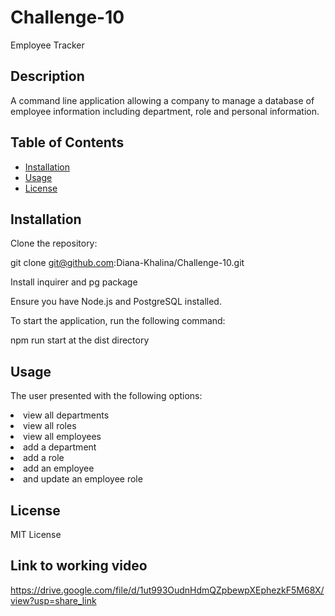 # Challenge-10
Employee Tracker

## Description
A command line application allowing a company to manage a database of employee information including department, role and personal information.

## Table of Contents

- [Installation](#installation)
- [Usage](#usage)
- [License](#license)

## Installation

Clone the repository:

git clone git@github.com:Diana-Khalina/Challenge-10.git

Install inquirer and pg package

Ensure you have Node.js and PostgreSQL installed.

To start the  application, run the following command:

npm run start at the dist directory


## Usage
The user  presented with the following options:
 <li> view all departments </li>
 <li>view all roles</li>
 <li>view all employees</li>
 <li>add a department</li>
 <li>add a role</li>
 <li>add an employee</li>
 <li>and update an employee role</li>

## License

MIT License

## Link to working video

https://drive.google.com/file/d/1ut993OudnHdmQZpbewpXEphezkF5M68X/view?usp=share_link